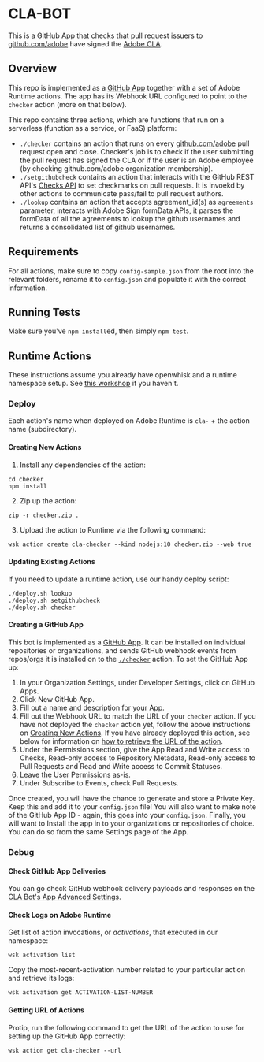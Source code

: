 # CLA-BOT

This is a GitHub App that checks that pull request issuers to [github.com/adobe](https://github.com/adobe) have signed the [Adobe CLA](http://opensource.adobe.com/cla.html).

## Overview

This repo is implemented as a [GitHub App](https://github.com/organizations/adobe/settings/apps/adobe-cla-bot)
together with a set of Adobe Runtime actions. The app has its Webhook URL
configured to point to the `checker` action (more on that below).

This repo contains three actions, which are functions that run on a serverless
(function as a service, or FaaS) platform:

- `./checker` contains an action that runs on every [github.com/adobe](https://github.com/adobe)
    pull request open and close. Checker's job is to check if the user submitting
    the pull request has signed the CLA or if the user is an Adobe employee (by
    checking github.com/adobe organization membership).
- `./setgithubcheck` contains an action that interacts with the GitHub REST API's
    [Checks API](https://developer.github.com/v3/checks/runs) to set checkmarks
    on pull requests. It is invoekd by other actions to communicate pass/fail to
    pull request authors.
- `./lookup` contains an action that accepts agreement_id(s) as `agreements` parameter, interacts with Adobe Sign formData APIs, it parses the formData of all the agreements to lookup the github usernames and returns a consolidated list of github usernames.

## Requirements

For all actions, make sure to copy `config-sample.json` from the root into the
relevant folders, rename it to `config.json` and populate it with the correct
information.

## Running Tests

Make sure you've `npm install`ed, then simply `npm test`.

## Runtime Actions

These instructions assume you already have openwhisk and a runtime namespace
setup. See [this workshop](https://hirenoble.github.io/Marriott-Workshop/) if
you haven't.

### Deploy

Each action's name when deployed on Adobe Runtime is `cla-` + the action name
(subdirectory).

#### Creating New Actions

1. Install any dependencies of the action:

```
cd checker
npm install
```

2. Zip up the action:

```
zip -r checker.zip .
```

3. Upload the action to Runtime via the following command:

```
wsk action create cla-checker --kind nodejs:10 checker.zip --web true
```


#### Updating Existing Actions

If you need to update a runtime action, use our handy deploy script:

```
./deploy.sh lookup
./deploy.sh setgithubcheck
./deploy.sh checker
```

#### Creating a GitHub App

This bot is implemented as a [GitHub
App](https://developer.github.com/apps/building-github-apps/). It can be
installed on individual repositories or organizations, and sends GitHub webhook
events from repos/orgs it is installed on to the [`./checker`](./checker)
action. To set the GitHub App up:

1. In your Organization Settings, under Developer Settings, click on GitHub
   Apps.
2. Click New GitHub App.
3. Fill out a name and description for your App.
4. Fill out the Webhook URL to match the URL of your `checker` action. If you
   have not deployed the `checker` action yet, follow the above instructions on
   [Creating New Actions](#creating-new-actions). If you have already deployed
   this action, see below for information on [how to retrieve the URL of the
   action](#getting-urls-of-actions).
5. Under the Permissions section, give the App Read and Write access to Checks,
   Read-only access to Repository Metadata, Read-only access to Pull Requests
   and Read and Write access to Commit Statuses.
6. Leave the User Permissions as-is.
7. Under Subscribe to Events, check Pull Requests.

Once created, you will have the chance to generate and store a Private Key. Keep
this and add it to your `config.json` file! You will also want to make note of
the GitHub App ID - again, this goes into your `config.json`. Finally, you will
want to Install the app in to your organizations or repositories of choice. You
can do so from the same Settings page of the App.

### Debug

#### Check GitHub App Deliveries

You can go check GitHub webhook delivery payloads and responses on the [CLA Bot's
App Advanced
Settings](https://github.com/organizations/adobe/settings/apps/adobe-cla-bot/advanced).

#### Check Logs on Adobe Runtime

Get list of action invocations, or _activations_, that executed in our namespace:

```
wsk activation list
```

Copy the most-recent-activation number related to your particular action and
retrieve its logs:

```
wsk activation get ACTIVATION-LIST-NUMBER
```

#### Getting URL of Actions

Protip, run the following command to get the URL of the action to use for
setting up the GitHub App correctly:

```
wsk action get cla-checker --url
```
